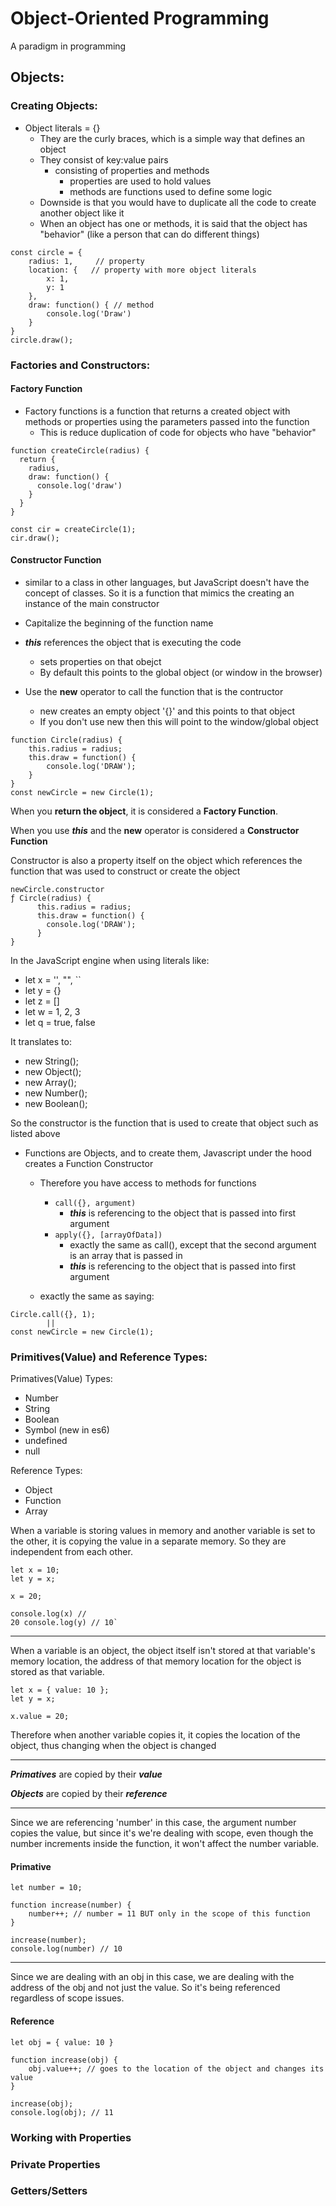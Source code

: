 # Object-Oriented Programming

A paradigm in programming

## Objects:

### Creating Objects:

- Object literals = {}
  * They are the curly braces, which is a simple way that defines an object
  * They consist of key:value pairs
       * consisting of properties and methods
          * properties are used to hold values
          * methods are functions used to define some logic
  * Downside is that you would have to duplicate all the code to create another object like it
  * When an object has one or methods, it is said that the object has "behavior" (like a person that can do different things)

```
const circle = {
	radius: 1,     // property
	location: {   // property with more object literals
		x: 1,
		y: 1
	},
	draw: function() { // method
		console.log('Draw')
	}
}
circle.draw();
```

### Factories and Constructors:

  
#### Factory Function
- Factory functions is a function that returns a created object with methods or properties using the parameters passed into the function
  - This is reduce duplication of code for objects who have "behavior"

```
function createCircle(radius) {
  return {
    radius,
    draw: function() {
      console.log('draw')
    }
  }
}

const cir = createCircle(1);
cir.draw();
```

#### Constructor Function
* similar to a class in other languages, but JavaScript doesn't have the concept of classes. So it is a  function that mimics the creating an instance of the main constructor

* Capitalize the beginning of the function name
* **_this_** references the object that is executing the code
	* sets properties on that obejct
	* By default this points to the global object (or window in the browser)
*  Use the **new** operator to call the function that is the contructor
	* new creates an empty object '{}' and this points to that object
	* If you don't use new then this will point to the window/global object

```
function Circle(radius) {
	this.radius = radius;
	this.draw = function() {
		console.log('DRAW');
	}
}
const newCircle = new Circle(1);
```

When you __return the object__, it is considered a __Factory Function__.

When you use **_this_** and the **new** operator is considered a __Constructor Function__

Constructor is also a property itself on the object which references the function that was used to construct or create the object

```
newCircle.constructor
ƒ Circle(radius) {
	  this.radius = radius;
	  this.draw = function() {
	    console.log('DRAW');
	  }
}
```

In the JavaScript engine when using literals like:
- let x = '', "", ``
- let y = {}
- let z = []
- let w = 1, 2, 3
- let q = true, false

It translates to:
- new String();
- new Object();
- new Array();
- new Number();
- new Boolean();

So the constructor is the function that is used to create that object such as listed above

- Functions are Objects, and to create them, Javascript under the hood creates a Function Constructor

	* Therefore you have access to methods for functions
		* `call({}, argument)`
	      * **_this_** is referencing to the object that is passed into first argument
      * `apply({}, [arrayOfData])`
		* exactly the same as call(), except that the second argument is an array that is passed in
		* **_this_** is referencing to the object that is passed into first argument
		
    * exactly the same as saying:
```
Circle.call({}, 1);
        ||
const newCircle = new Circle(1);
```
### Primitives(Value) and Reference Types:

Primatives(Value) Types:
- Number
- String
- Boolean
- Symbol (new in es6)
- undefined
- null

Reference Types:

- Object
- Function
- Array

When a variable is storing values in memory and another variable is set to the other, it is copying the value in a separate memory. So they are independent from each other.
```
let x = 10; 
let y = x;

x = 20;

console.log(x) // 
20 console.log(y) // 10`
```
---

When a variable is an object, the object itself isn't stored at that variable's memory location, the address of that memory location for the object is stored as that variable.

```
let x = { value: 10 };
let y = x;

x.value = 20;
```

Therefore when another variable copies it, it copies the location of the object, thus changing when the object is changed

---

**_Primatives_** are copied by their **_value_**

**_Objects_** are copied by their **_reference_**

---

Since we are referencing 'number' in this case, the argument number copies the value, but since it's we're dealing with scope, even though the number increments inside the function, it won't affect the number variable.

#### Primative

```
let number = 10;

function increase(number) {
	number++; // number = 11 BUT only in the scope of this function
}

increase(number);
console.log(number) // 10
```

---

Since we are dealing with an obj in this case, we are dealing with the address of the obj and not just the value. So it's being referenced regardless of scope issues.

#### Reference

```
let obj = { value: 10 }

function increase(obj) {
	obj.value++; // goes to the location of the object and changes its value
}

increase(obj);
console.log(obj); // 11
```

### Working with Properties

### Private Properties

### Getters/Setters
